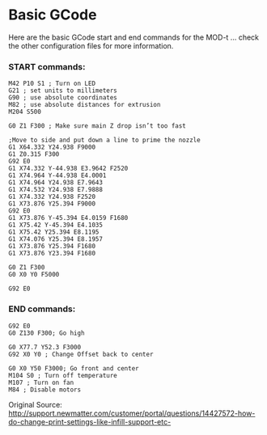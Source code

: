 Basic GCode
===========

Here are the basic GCode start and end commands for the MOD-t ... check the other configuration files for more information.

### START commands:

```
M42 P10 S1 ; Turn on LED
G21 ; set units to millimeters
G90 ; use absolute coordinates
M82 ; use absolute distances for extrusion
M204 S500

G0 Z1 F300 ; Make sure main Z drop isn’t too fast

;Move to side and put down a line to prime the nozzle
G1 X64.332 Y24.938 F9000
G1 Z0.315 F300
G92 E0
G1 X74.332 Y-44.938 E3.9642 F2520
G1 X74.964 Y-44.938 E4.0001
G1 X74.964 Y24.938 E7.9643
G1 X74.532 Y24.938 E7.9888
G1 X74.332 Y24.938 F2520
G1 X73.876 Y25.394 F9000
G92 E0
G1 X73.876 Y-45.394 E4.0159 F1680
G1 X75.42 Y-45.394 E4.1035
G1 X75.42 Y25.394 E8.1195
G1 X74.076 Y25.394 E8.1957
G1 X73.876 Y25.394 F1680
G1 X73.876 Y23.394 F1680

G0 Z1 F300
G0 X0 Y0 F5000

G92 E0
```

### END commands:

```
G92 E0
G0 Z130 F300; Go high

G0 X77.7 Y52.3 F3000
G92 X0 Y0 ; Change Offset back to center

G0 X0 Y50 F3000; Go front and center
M104 S0 ; Turn off temperature
M107 ; Turn on fan
M84 ; Disable motors
```

Original Source: http://support.newmatter.com/customer/portal/questions/14427572-how-do-change-print-settings-like-infill-support-etc-
